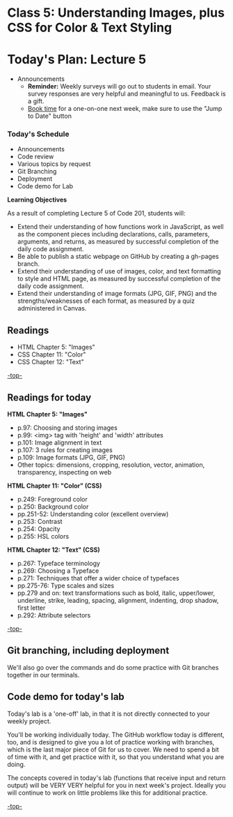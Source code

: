 # Class 5: Understanding Images, plus CSS for Color & Text Styling

<a id="top"></a>
# Today's Plan: Lecture 5

- Announcements
	- **Reminder:** Weekly surveys will go out to students in email. Your survey responses are very helpful and meaningful to us. Feedback is a gift.
	- [Book time](https://alliegrampa.youcanbook.me/) for a one-on-one next week, make sure to use the "Jump to Date" button

### Today's Schedule
- Announcements 
- Code review
- Various topics by request
- Git Branching
- Deployment
- Code demo for Lab

**Learning Objectives**

As a result of completing Lecture 5 of Code 201, students will:

- Extend their understanding of how functions work in JavaScript, as well as the component pieces including declarations, calls, parameters, arguments, and returns, as measured by successful completion of the daily code assignment.
- Be able to publish a static webpage on GitHub by creating a gh-pages branch.
- Extend their understanding of use of images, color, and text formatting to style and HTML page, as measured by successful completion of the daily code assignment.
- Extend their understanding of image formats (JPG, GIF, PNG) and the strengths/weaknesses of each format, as measured by a quiz administered in Canvas.

## Readings

- HTML Chapter 5: "Images"
- CSS Chapter 11: "Color"
- CSS Chapter 12: "Text"

[-top-](#top)

<a id="readings"></a>
## Readings for today

**HTML Chapter 5: "Images"**

- p.97: Choosing and storing images
- p.99: \<img> tag with 'height' and 'width' attributes
- p.101: Image alignment in text
- p.107: 3 rules for creating images
- p.109: Image formats (JPG, GIF, PNG)
- Other topics: dimensions, cropping, resolution, vector, animation, transparency, inspecting on web

**HTML Chapter 11: "Color" (CSS)**

- p.249: Foreground color
- p.250: Background color
- pp.251-52: Understanding color (excellent overview)
- p.253: Contrast
- p.254: Opacity
- p.255: HSL colors

**HTML Chapter 12: "Text" (CSS)**

- p.267: Typeface terminology
- p.269: Choosing a Typeface
- p.271: Techniques that offer a wider choice of typefaces
- pp.275-76: Type scales and sizes
- pp.279 and on: text transformations such as bold, italic, upper/lower, underline, strike, leading, spacing, alignment, indenting, drop shadow, first letter
- p.292: Attribute selectors

[-top-](#top)

<a id="git"></a>
## Git branching, including deployment

We'll also go over the commands and do some practice with Git branches together in our terminals.

<a id="lab"></a>
## Code demo for today's lab

Today's lab is a 'one-off' lab, in that it is not directly connected to your weekly project.

You'll be working individually today. The GitHub workflow today is different, too, and is designed to give you a lot of practice working with branches, which is the last major piece of Git for us to cover. We need to spend a bit of time with it, and get practice with it, so that you understand what you are doing.

The concepts covered in today's lab (functions that receive input and return output) will be VERY VERY helpful for you in next week's project. Ideally you will continue to work on little problems like this for additional practice.

[-top-](#top)
